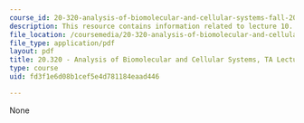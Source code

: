 ```yaml
---
course_id: 20-320-analysis-of-biomolecular-and-cellular-systems-fall-2012
description: This resource contains information related to lecture 10.
file_location: /coursemedia/20-320-analysis-of-biomolecular-and-cellular-systems-fall-2012/fd3f1e6d08b1cef5e4d781184eaad446_MIT20_320F12_Lecture10.pdf
file_type: application/pdf
layout: pdf
title: 20.320 - Analysis of Biomolecular and Cellular Systems, TA Lecture Note 10
type: course
uid: fd3f1e6d08b1cef5e4d781184eaad446

---
```

None